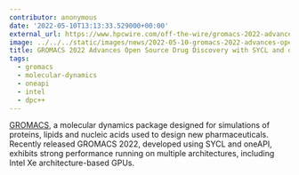 ```yaml
---
contributor: anonymous
date: '2022-05-10T13:13:33.529000+00:00'
external_url: https://www.hpcwire.com/off-the-wire/gromacs-2022-advances-open-source-drug-discovery-with-oneapi/
image: ../../../static/images/news/2022-05-10-gromacs-2022-advances-open-source-drug-discovery-with-sycl-and-oneapi.webp
title: GROMACS 2022 Advances Open Source Drug Discovery with SYCL and oneAPI
tags:
  - gromacs
  - molecular-dynamics
  - oneapi
  - intel
  - dpc++
---
```


[GROMACS](https://www.gromacs.org/), a molecular dynamics package designed for simulations of proteins, lipids and
nucleic acids used to design new pharmaceuticals. Recently released GROMACS 2022, developed using SYCL and oneAPI,
exhibits strong performance running on multiple architectures, including Intel Xe architecture-based GPUs.
